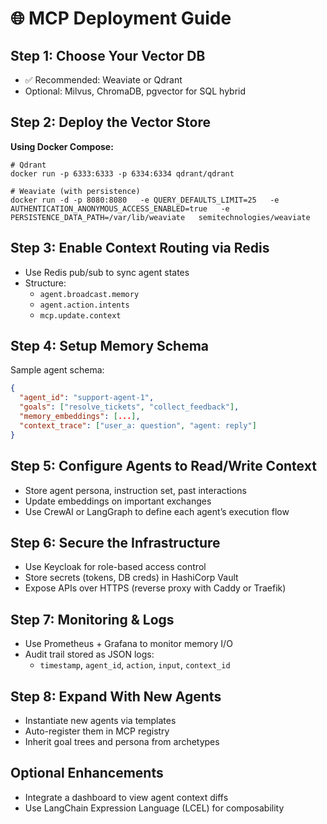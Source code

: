 # 🌐 MCP Deployment Guide

## Step 1: Choose Your Vector DB

- ✅ Recommended: Weaviate or Qdrant
- Optional: Milvus, ChromaDB, pgvector for SQL hybrid

## Step 2: Deploy the Vector Store

**Using Docker Compose:**

```
# Qdrant
docker run -p 6333:6333 -p 6334:6334 qdrant/qdrant

# Weaviate (with persistence)
docker run -d -p 8080:8080   -e QUERY_DEFAULTS_LIMIT=25   -e AUTHENTICATION_ANONYMOUS_ACCESS_ENABLED=true   -e PERSISTENCE_DATA_PATH=/var/lib/weaviate   semitechnologies/weaviate
```

## Step 3: Enable Context Routing via Redis

- Use Redis pub/sub to sync agent states
- Structure:
  - `agent.broadcast.memory`
  - `agent.action.intents`
  - `mcp.update.context`

## Step 4: Setup Memory Schema

Sample agent schema:

```json
{
  "agent_id": "support-agent-1",
  "goals": ["resolve_tickets", "collect_feedback"],
  "memory_embeddings": [...],
  "context_trace": ["user_a: question", "agent: reply"]
}
```

## Step 5: Configure Agents to Read/Write Context

- Store agent persona, instruction set, past interactions
- Update embeddings on important exchanges
- Use CrewAI or LangGraph to define each agent’s execution flow

## Step 6: Secure the Infrastructure

- Use Keycloak for role-based access control
- Store secrets (tokens, DB creds) in HashiCorp Vault
- Expose APIs over HTTPS (reverse proxy with Caddy or Traefik)

## Step 7: Monitoring & Logs

- Use Prometheus + Grafana to monitor memory I/O
- Audit trail stored as JSON logs:
  - `timestamp`, `agent_id`, `action`, `input`, `context_id`

## Step 8: Expand With New Agents

- Instantiate new agents via templates
- Auto-register them in MCP registry
- Inherit goal trees and persona from archetypes

## Optional Enhancements

- Integrate a dashboard to view agent context diffs
- Use LangChain Expression Language (LCEL) for composability
